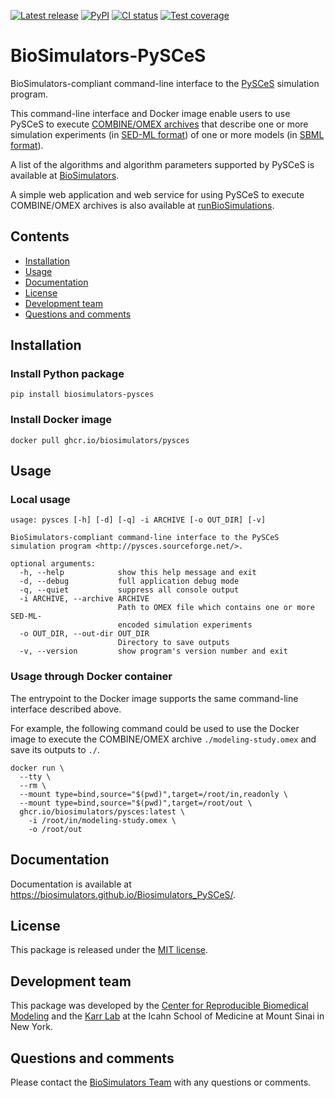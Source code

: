 [![Latest release](https://img.shields.io/github/v/tag/biosimulators/Biosimulators_PySCeS)](https://github.com/biosimulations/Biosimulators_PySCeS/releases)
[![PyPI](https://img.shields.io/pypi/v/biosimulators_pysces)](https://pypi.org/project/biosimulators_pysces/)
[![CI status](https://github.com/biosimulators/Biosimulators_PySCeS/workflows/Continuous%20integration/badge.svg)](https://github.com/biosimulators/Biosimulators_PySCeS/actions?query=workflow%3A%22Continuous+integration%22)
[![Test coverage](https://codecov.io/gh/biosimulators/Biosimulators_PySCeS/branch/dev/graph/badge.svg)](https://codecov.io/gh/biosimulators/Biosimulators_PySCeS)

# BioSimulators-PySCeS
BioSimulators-compliant command-line interface to the [PySCeS](http://pysces.sourceforge.net/) simulation program.

This command-line interface and Docker image enable users to use PySCeS to execute [COMBINE/OMEX archives](https://combinearchive.org/) that describe one or more simulation experiments (in [SED-ML format](https://sed-ml.org)) of one or more models (in [SBML format](http://sbml.org])).

A list of the algorithms and algorithm parameters supported by PySCeS is available at [BioSimulators](https://biosimulators.org/simulators/pysces).

A simple web application and web service for using PySCeS to execute COMBINE/OMEX archives is also available at [runBioSimulations](https://run.biosimulations.org).

## Contents
* [Installation](#installation)
* [Usage](#usage)
* [Documentation](#documentation)
* [License](#license)
* [Development team](#development-team)
* [Questions and comments](#questions-and-comments)

## Installation

### Install Python package
```
pip install biosimulators-pysces
```

### Install Docker image
```
docker pull ghcr.io/biosimulators/pysces
```

## Usage

### Local usage
```
usage: pysces [-h] [-d] [-q] -i ARCHIVE [-o OUT_DIR] [-v]

BioSimulators-compliant command-line interface to the PySCeS simulation program <http://pysces.sourceforge.net/>.

optional arguments:
  -h, --help            show this help message and exit
  -d, --debug           full application debug mode
  -q, --quiet           suppress all console output
  -i ARCHIVE, --archive ARCHIVE
                        Path to OMEX file which contains one or more SED-ML-
                        encoded simulation experiments
  -o OUT_DIR, --out-dir OUT_DIR
                        Directory to save outputs
  -v, --version         show program's version number and exit
```

### Usage through Docker container
The entrypoint to the Docker image supports the same command-line interface described above. 

For example, the following command could be used to use the Docker image to execute the COMBINE/OMEX archive `./modeling-study.omex` and save its outputs to `./`.

```
docker run \
  --tty \
  --rm \
  --mount type=bind,source="$(pwd)",target=/root/in,readonly \
  --mount type=bind,source="$(pwd)",target=/root/out \
  ghcr.io/biosimulators/pysces:latest \
    -i /root/in/modeling-study.omex \
    -o /root/out
```

## Documentation
Documentation is available at https://biosimulators.github.io/Biosimulators_PySCeS/.

## License
This package is released under the [MIT license](LICENSE).

## Development team
This package was developed by the [Center for Reproducible Biomedical Modeling](http://reproduciblebiomodels.org) and the [Karr Lab](https://www.karrlab.org) at the Icahn School of Medicine at Mount Sinai in New York.

## Questions and comments
Please contact the [BioSimulators Team](mailto:info@biosimulators.org) with any questions or comments.

